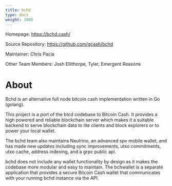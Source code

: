 ```yaml
---
title: bchd
type: docs
weight: 3000
---
```


Homepage: https://bchd.cash/

Source Repository: https://github.com/gcash/bchd

Maintainer: Chris Pacia

Other Team Members: Josh Ellithorpe, Tyler, Emergent Reasons

# About

Bchd is an alternative full node bitcoin cash implementation written in Go (golang).

This project is a port of the btcd codebase to Bitcoin Cash. It provides a high powered and reliable blockchain server which makes it a suitable backend to serve blockchain data to lite clients and block explorers or to power your local wallet. 

The bchd team also maintains Neutrino, an advanced spv mobile wallet, and has made new updates including sync improvements, utxo commitments, utxo cache, address indexing, and a grpc public api.

bchd does not include any wallet functionality by design as it makes the codebase more modular and easy to maintain. The bchwallet is a separate application that provides a secure Bitcoin Cash wallet that communicates with your running bchd instance via the API.
